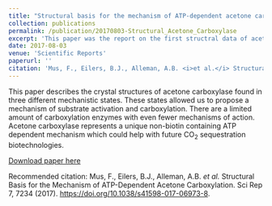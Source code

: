 ```yaml
---
title: "Structural basis for the mechanism of ATP-dependent acetone carboxylation"
collection: publications
permalink: /publication/20170803-Structural_Acetone_Carboxylase
excerpt: 'This paper was the report on the first structral data of acetone carboxylase'
date: 2017-08-03
venue: 'Scientific Reports'
paperurl: ''
citation: 'Mus, F., Eilers, B.J., Alleman, A.B. <i>et al.</i> Structural Basis for the Mechanism of ATP-Dependent Acetone Carboxylation. Sci Rep 7, 7234 (2017). https://doi.org/10.1038/s41598-017-06973-8.'
---
```

This paper describes the crystal structures of acetone carboxylase found in three different mechanistic states. These states allowed us to propose a mechanism of substrate activation and carboxylation. There are a limited amount of carboxylation enzymes with even fewer mechanisms of action. Acetone carboxylase represents a unique non-biotin containing ATP dependent mechanism which could help with future CO<sub>2</sub> sequestration biotechnologies. 

[Download paper here](http://alexander-alleman.github.io/files/20170803-Structural_Acetone_Carboxylase.pdf)

Recommended citation: Mus, F., Eilers, B.J., Alleman, A.B. <i>et al.</i> Structural Basis for the Mechanism of ATP-Dependent Acetone Carboxylation. Sci Rep 7, 7234 (2017). https://doi.org/10.1038/s41598-017-06973-8.